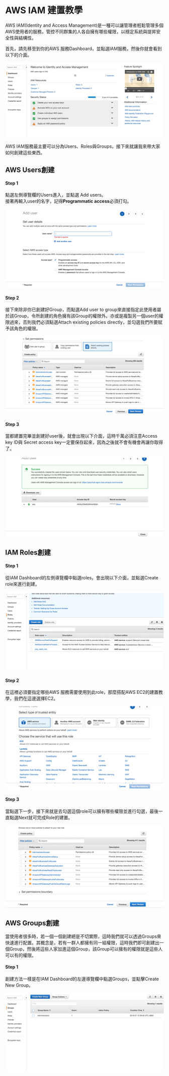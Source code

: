 # AWS IAM 建置教學

AWS IAM\(Identity and Access Management\)是一種可以讓管理者輕鬆管理多個AWS使用者的服務，管控不同群集的人各自擁有哪些權限，以穩定系統與提昇安全性與結構性。

首先，請先移至到你的AWS 服務Dashboard，並點選IAM服務，然後你就會看到以下的介面。

![](.gitbook/assets/iam-dashboard.png)

AWS IAM服務最主要可以分為Users、Roles與Groups，接下來就讓我來帶大家如何創建這些東西。

## AWS Users創建

#### Step 1 

點選左側導覽欄的Users進入，並點選 Add users。  
接著再輸入user的名字，記得**Programmatic access**必須打勾。

![](.gitbook/assets/iam-users-access-type%20%281%29.png)

#### Step 2

接下來除非你已創建好Group，而點選Add user to group來直接指定此使用者屬於該Group，令所創建的角色擁有該Group的權限外。亦或是複製另一個user的權限過來，否則我們必須點選Attach existing policies directly，並勾選我們所要賦予該角色的權限。 

![](.gitbook/assets/iam-permission-attach.png)

#### Step 3

當都建置完畢並創建好user後，就會出現以下介面，這時千萬必須注意Access key ID與 Secret access key一定要保存起來，因為之後就不會有機會再讓你取得了。

![](.gitbook/assets/iam-user-success.png)

## IAM Roles創建

#### Step 1

從IAM Dashboard的左側導覽欄中點選roles，會出現以下介面，並點選Create role來進行創建。

![](.gitbook/assets/iam-roles%20%281%29.png)

#### Step 2

在這裡必須要指定哪些AWS 服務需要使用到此role，那麼搭配AWS EC2的建置教學，我們在這邊選擇EC2。

![](.gitbook/assets/iam-role-who-use%20%281%29.png)

#### Step 3

當點選下一步，接下來就是去勾選這個role可以擁有哪些權限並進行勾選，最後一直點選Next就可完成Role的建置。

![](.gitbook/assets/iam-role-permission.png)

## AWS Groups創建

當使用者很多時，若一個一個創建總是不切實際，這時我們就可以透過Groups來快速進行配置。其概念是，若有一群人都擁有同一組權限，這時我們即可創建出一個Group，然後將這些人家加進這個Group，該Group可以擁有的權限就是這些人可以有的權限。

#### Step 1

創建方法一樣是在IAM Dashboard的左邊導覽欄中點選Groups，並點擊Create New Group。

![](.gitbook/assets/iam-create-group.png)

